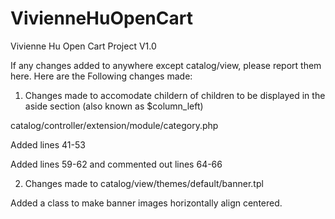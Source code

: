 # VivienneHuOpenCart
Vivienne Hu Open Cart Project V1.0


If any changes added to anywhere except catalog/view, please report them here. Here are the Following changes made:

1. Changes made to accomodate childern of children  to be displayed in the aside section (also known as $column_left)
  
  catalog/controller/extension/module/category.php
  
  Added lines 41-53
  
  Added lines 59-62 and commented out lines 64-66
  
2. Changes made to catalog/view/themes/default/banner.tpl

  Added a class to make banner images horizontally align centered.
